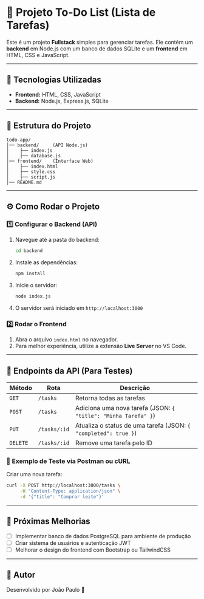 # 📌 Projeto To-Do List (Lista de Tarefas)

Este é um projeto **Fullstack** simples para gerenciar tarefas. Ele contém um **backend** em Node.js com um banco de dados SQLite e um **frontend** em HTML, CSS e JavaScript.

---
## 🚀 Tecnologias Utilizadas
- **Frontend:** HTML, CSS, JavaScript
- **Backend:** Node.js, Express.js, SQLite

---
## 📂 Estrutura do Projeto

```
todo-app/
│── backend/     (API Node.js)
│    ├── index.js
│    ├── database.js
│── frontend/    (Interface Web)
│    ├── index.html
│    ├── style.css
│    ├── script.js
│── README.md
```

---
## ⚙️ Como Rodar o Projeto

### 1️⃣ Configurar o Backend (API)

1. Navegue até a pasta do backend:
   ```sh
   cd backend
   ```
2. Instale as dependências:
   ```sh
   npm install
   ```
3. Inicie o servidor:
   ```sh
   node index.js
   ```
4. O servidor será iniciado em `http://localhost:3000`

### 2️⃣ Rodar o Frontend
1. Abra o arquivo `index.html` no navegador.
2. Para melhor experiência, utilize a extensão **Live Server** no VS Code.

---
## 📡 Endpoints da API (Para Testes)

| Método | Rota          | Descrição |
|--------|--------------|-----------|
| `GET`  | `/tasks`     | Retorna todas as tarefas |
| `POST` | `/tasks`     | Adiciona uma nova tarefa (JSON: `{ "title": "Minha Tarefa" }`) |
| `PUT`  | `/tasks/:id` | Atualiza o status de uma tarefa (JSON: `{ "completed": true }`) |
| `DELETE` | `/tasks/:id` | Remove uma tarefa pelo ID |


### 🔹 Exemplo de Teste via **Postman** ou **cURL**
Criar uma nova tarefa:
```sh
curl -X POST http://localhost:3000/tasks \
     -H "Content-Type: application/json" \
     -d '{"title": "Comprar leite"}'
```

---
## 🎯 Próximas Melhorias
- [ ] Implementar banco de dados PostgreSQL para ambiente de produção
- [ ] Criar sistema de usuários e autenticação JWT
- [ ] Melhorar o design do frontend com Bootstrap ou TailwindCSS

---
## 📌 Autor
Desenvolvido por João Paulo 🚀

